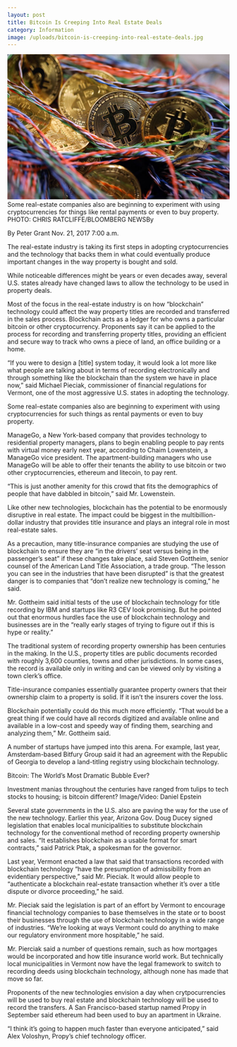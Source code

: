 ```yaml
---
layout: post
title: Bitcoin Is Creeping Into Real Estate Deals
category: Information
image: /uploads/bitcoin-is-creeping-into-real-estate-deals.jpg
---
```



![](/uploads/versions/bitcoin-is-creeping-into-real-estate-deals---x----1242-810x---.jpg)Some real-estate companies also are beginning to experiment with using cryptocurrencies for things like rental payments or even to buy property. PHOTO: CHRIS RATCLIFFE/BLOOMBERG NEWSBy&nbsp;

By Peter Grant Nov. 21, 2017 7:00 a.m.&nbsp;

The real-estate industry is taking its first steps in adopting cryptocurrencies and the technology that backs them in what could eventually produce important changes in the way property is bought and sold.

While noticeable differences might be years or even decades away, several U.S. states already have changed laws to allow the technology to be used in property deals.

Most of the focus in the real-estate industry is on how “blockchain” technology could affect the way property titles are recorded and transferred in the sales process. Blockchain acts as a ledger for who owns a particular bitcoin or other cryptocurrency. Proponents say it can be applied to the process for recording and transferring property titles, providing an efficient and secure way to track who owns a piece of land, an office building or a home.

“If you were to design a [title] system today, it would look a lot more like what people are talking about in terms of recording electronically and through something like the blockchain than the system we have in place now,” said Michael Pieciak, commissioner of financial regulations for Vermont, one of the most aggressive U.S. states in adopting the technology.

Some real-estate companies also are beginning to experiment with using cryptocurrencies for such things as rental payments or even to buy property.

ManageGo, a New York-based company that provides technology to residential property managers, plans to begin enabling people to pay rents with virtual money early next year, according to Chaim Lowenstein, a ManageGo vice president. The apartment-building managers who use ManageGo will be able to offer their tenants the ability to use bitcoin or two other cryptocurrencies, ethereum and litecoin, to pay rent.

“This is just another amenity for this crowd that fits the demographics of people that have dabbled in bitcoin,” said Mr. Lowenstein.

Like other new technologies, blockchain has the potential to be enormously disruptive in real estate. The impact could be biggest in the multibillion-dollar industry that provides title insurance and plays an integral role in most real-estate sales.

As a precaution, many title-insurance companies are studying the use of blockchain to ensure they are “in the drivers’ seat versus being in the passenger’s seat” if these changes take place, said Steven Gottheim, senior counsel of the American Land Title Association, a trade group. “The lesson you can see in the industries that have been disrupted” is that the greatest danger is to companies that “don’t realize new technology is coming,” he said.

Mr. Gottheim said initial tests of the use of blockchain technology for title recording by IBM and startups like R3 CEV look promising. But he pointed out that enormous hurdles face the use of blockchain technology and businesses are in the “really early stages of trying to figure out if this is hype or reality.”

The traditional system of recording property ownership has been centuries in the making. In the U.S., property titles are public documents recorded with roughly 3,600 counties, towns and other jurisdictions. In some cases, the record is available only in writing and can be viewed only by visiting a town clerk’s office.

Title-insurance companies essentially guarantee property owners that their ownership claim to a property is solid. If it isn’t the insurers cover the loss.

Blockchain potentially could do this much more efficiently. “That would be a great thing if we could have all records digitized and available online and available in a low-cost and speedy way of finding them, searching and analyzing them,” Mr. Gottheim said.

A number of startups have jumped into this arena. For example, last year, Amsterdam-based Bitfury Group said it had an agreement with the Republic of Georgia to develop a land-titling registry using blockchain technology.

Bitcoin: The World’s Most Dramatic Bubble Ever?

Investment manias throughout the centuries have ranged from tulips to tech stocks to housing; is bitcoin different? Image/Video: Daniel Epstein

Several state governments in the U.S. also are paving the way for the use of the new technology. Earlier this year, Arizona Gov. Doug Ducey signed legislation that enables local municipalities to substitute blockchain technology for the conventional method of recording property ownership and sales. “It establishes blockchain as a usable format for smart contracts,” said Patrick Ptak, a spokesman for the governor.

Last year, Vermont enacted a law that said that transactions recorded with blockchain technology “have the presumption of admissibility from an evidentiary perspective,” said Mr. Pieciak. It would allow people to “authenticate a blockchain real-estate transaction whether it’s over a title dispute or divorce proceeding,” he said.

Mr. Pieciak said the legislation is part of an effort by Vermont to encourage financial technology companies to base themselves in the state or to boost their businesses through the use of blockchain technology in a wide range of industries. “We’re looking at ways Vermont could do anything to make our regulatory environment more hospitable,” he said.

Mr. Pierciak said a number of questions remain, such as how mortgages would be incorporated and how title insurance world work. But technically local municipalities in Vermont now have the legal framework to switch to recording deeds using blockchain technology, although none has made that move so far.

Proponents of the new technologies envision a day when crytpocurrencies will be used to buy real estate and blockchain technology will be used to record the transfers. A San Francisco-based startup named Propy in September said ethereum had been used to buy an apartment in Ukraine.

“I think it’s going to happen much faster than everyone anticipated,” said Alex Voloshyn, Propy’s chief technology officer.